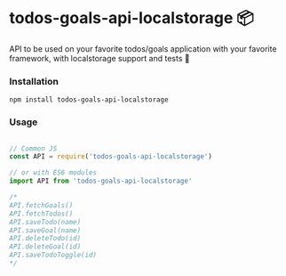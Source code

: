 # todos-goals-api-localstorage 📦
API to be used on your favorite todos/goals application with your favorite framework, with localstorage support and tests 🦄

### Installation

`npm install todos-goals-api-localstorage`


### Usage
```js

// Common JS
const API = require('todos-goals-api-localstorage')

// or with ES6 modules
import API from 'todos-goals-api-localstorage'

/*
API.fetchGoals()
API.fetchTodos()
API.saveTodo(name)
API.saveGoal(name)
API.deleteTodo(id)
API.deleteGoal(id)
API.saveTodoToggle(id)
*/

```
